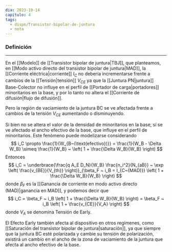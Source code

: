 ```yaml
---
dia: 2023-10-14
capitulo: 4
tags:
  - dispo/Transistor-bipolar-de-juntura
  - nota
---
```

### Definición
---
En el [[Modelo]] de [[Transistor bipolar de juntura|TBJ]], que planteamos, en [[Modo activo directo del transistor bipolar de juntura|MAD]], la [[Corriente eléctrica|corriente]] $I_C$ no debería incrementarse frente a cambios de la [[Tensión|tensión]] $V_{CE}$ ya que la [[Juntura PN|juntura]] Base-Colector no influye en el perfil de [[Portador de carga|portadores]] minoritarios en la base, y por lo tanto no altera el [[Corriente de difusión|flujo de difusión]].

Pero la región de vaciamiento de la juntura BC se ve afectada frente a cambios de la tensión $V_{CE}$ aumentando o disminuyendo.

Si bien no se altera el valor de la densidad de minoritarios en la base, sí se ve afectado el ancho efectivo de la base, que influye en el perfil de minoritarios. Este fenómeno puede modelizarse considerando $$ i_C \propto \frac{1}{W_{B~(\text{efectivo})}} = \frac{1}{W_B - \Delta W_B} \simeq \frac{1}{W_B} ~ \left( 1 + \frac{\Delta W_B}{W_B} \right) $$
Entonces $$ i_C = \underbrace{\frac{q A_E D_N}{W_B} \frac{n_i^2}{N_{aB}} ~ \exp \left( \frac{v_{BE}}{V_{th}} \right)}_{\beta_F ~ i_B = I_{C~(MAD)}} \left( 1 + \frac{\Delta W_B}{W_B} \right) $$ donde $\beta_F$ es la [[Ganancia de corriente en modo activo directo (MAD)|ganancia en MAD]], y podemos decir que $$ i_C = \beta_F ~ i_B \left( 1 + \frac{\Delta W_B}{W_B} \right) = \beta_F ~ i_B \left( 1 + \frac{v_{CE}}{V_A} \right) $$ donde $V_A$ se denomina Tensión de Early.

El Efecto Early también afecta al dispositivo en otros regímenes, como [[Saturación del transistor bipolar de juntura|saturación]], ya que siempre que la juntura BC esté polarizada y cambie su tensión de polarización, existirá un cambio en el ancho de la zona de vaciamiento de la juntura que afecta al ancho efectivo de la base.